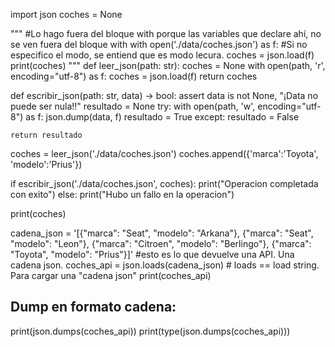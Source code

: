 import json
coches = None

""" 
#Lo hago fuera del bloque with porque las variables que declare ahí, no se ven fuera del bloque with
with open('./data/coches.json') as f:
     #Si no especifico el modo, se entiend que es modo lecura.
    coches = json.load(f)
    print(coches)
 """
def leer_json(path: str):
    coches = None
    with open(path, 'r', encoding="utf-8") as f:
        coches = json.load(f)
    return coches

def escribir_json(path: str, data) -> bool:
    assert data is not None, "¡Data no puede ser nula!!"
    resultado = None
    try:
        with open(path, 'w', encoding="utf-8") as f:
            json.dump(data, f)
            resultado = True
    except:
        resultado = False
    
    return resultado

coches = leer_json('./data/coches.json')
coches.append({'marca':'Toyota', 'modelo':'Prius'})

if escribir_json('./data/coches.json', coches):
    print("Operacion completada con exito")
else:
    print("Hubo un fallo en la operacion")


print(coches)

cadena_json = '[{"marca": "Seat", "modelo": "Arkana"}, {"marca": "Seat", "modelo": "Leon"}, {"marca": "Citroen", "modelo": "Berlingo"}, {"marca": "Toyota", "modelo": "Prius"}]'
#esto es lo que devuelve una API. Una cadena json.
coches_api = json.loads(cadena_json) # loads == load string. Para cargar una "cadena json"
print(coches_api)

## Dump en formato cadena:
print(json.dumps(coches_api))
print(type(json.dumps(coches_api)))